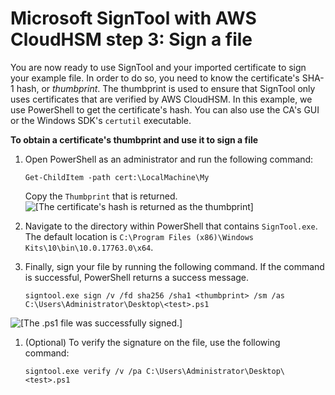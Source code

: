 # Microsoft SignTool with AWS CloudHSM step 3: Sign a file<a name="signtool-sign"></a>

You are now ready to use SignTool and your imported certificate to sign your example file\. In order to do so, you need to know the certificate's SHA\-1 hash, or *thumbprint*\. The thumbprint is used to ensure that SignTool only uses certificates that are verified by AWS CloudHSM\. In this example, we use PowerShell to get the certificate's hash\. You can also use the CA's GUI or the Windows SDK's `certutil` executable\. 

**To obtain a certificate's thumbprint and use it to sign a file**

1. Open PowerShell as an administrator and run the following command:

   ```
   Get-ChildItem -path cert:\LocalMachine\My
   ```

   Copy the `Thumbprint` that is returned\.  
![\[The certificate's hash is returned as the thumbprint\]](http://docs.aws.amazon.com/cloudhsm/latest/userguide/images/signtool-hash.png)

1. Navigate to the directory within PowerShell that contains `SignTool.exe`\. The default location is `C:\Program Files (x86)\Windows Kits\10\bin\10.0.17763.0\x64`\.

1. Finally, sign your file by running the following command\. If the command is successful, PowerShell returns a success message\.

   ```
   signtool.exe sign /v /fd sha256 /sha1 <thumbprint> /sm /as C:\Users\Administrator\Desktop\<test>.ps1
   ```  
![\[The .ps1 file was successfully signed.\]](http://docs.aws.amazon.com/cloudhsm/latest/userguide/images/signtool-last-command.png)

1. \(Optional\) To verify the signature on the file, use the following command:

   ```
   signtool.exe verify /v /pa C:\Users\Administrator\Desktop\<test>.ps1
   ```